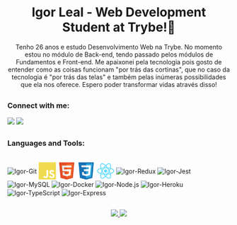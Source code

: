 <div align="center">
<h1>Igor Leal - Web Development Student at Trybe!🚀</h1>
</div>

 <div align="center">
<p>Tenho 26 anos e estudo Desenvolvimento Web na Trybe. No momento estou no módulo de Back-end, tendo passado pelos módulos de Fundamentos e Front-end.
Me apaixonei pela tecnologia pois gosto de entender como as coisas funcionam "por trás das cortinas", que no caso da tecnologia é "por trás das telas" e também pelas inúmeras possibilidades que ela nos oferece.
Espero poder transformar vidas através disso!
</p>
</div>
 
##

<div>
  <h3>Connect with me:</h3>
  <a href = "mailto:igorhenriqueleal3@@gmail.com" target="_blank"><img src="https://img.shields.io/badge/Gmail-D14836?style=for-the-badge&logo=gmail&logoColor=white"></a>
  <a href="https://www.linkedin.com/in/igor-leal-606209136/" target="_blank"><img src="https://img.shields.io/badge/-LinkedIn-%230077B5?style=for-the-badge&logo=linkedin&logoColor=white" target="_blank"></a> 
</div>

##

<h3>Languages and Tools:</h3>
<div style="display: inline_block"><br>
  <img align="center" alt="Igor-Git" height="40" width="40" margin="20px" src="https://cdn3.iconfinder.com/data/icons/social-media-2169/24/social_media_social_media_logo_git-256.png">
  <img align="center" alt="Igor-Js" height="40" width="40" margin="20px" src="https://raw.githubusercontent.com/devicons/devicon/master/icons/javascript/javascript-plain.svg">
  <img align="center" alt="Igor-HTML" height="40" width="40" margin="20px" src="https://raw.githubusercontent.com/devicons/devicon/master/icons/html5/html5-original.svg">
  <img align="center" alt="Igor-CSS" height="40" width="40" margin="20px" src="https://raw.githubusercontent.com/devicons/devicon/master/icons/css3/css3-original.svg">
   <img align="center" alt="Igor-React" height="40" width="40" margin="20px" src="https://raw.githubusercontent.com/devicons/devicon/master/icons/react/react-original.svg">
  <img align="center" alt="Igor-Redux" height="40" width="40" margin="20px" src="https://cdn.jsdelivr.net/gh/devicons/devicon/icons/redux/redux-original.svg"">
  <img align="center" alt="Igor-Jest" height="40" width="40" paddmargining="20px" src="https://cdn.jsdelivr.net/gh/devicons/devicon/icons/jest/jest-plain.svg" />
  <img align="center" alt="Igor-MySQL" height="40" width="40" margin="20px" src="https://cdn.jsdelivr.net/gh/devicons/devicon/icons/mysql/mysql-original.svg" />
  <img align="center" alt="Igor-Docker" height="50" width="50" margin="20px" src="https://cdn.jsdelivr.net/gh/devicons/devicon/icons/docker/docker-original-wordmark.svg" />
  <img align="center" alt="Igor-Node.js" height="50" width="50" margin="20px" src="https://cdn.jsdelivr.net/gh/devicons/devicon/icons/nodejs/nodejs-original.svg" />
  <img align="center" alt="Igor-Heroku" height="50" width="50" margin="20px" src="https://cdn.jsdelivr.net/gh/devicons/devicon/icons/heroku/heroku-original.svg" />
<img align="center" alt="Igor-TypeScript" height="50" width="50" margin="20px" src="https://cdn.jsdelivr.net/gh/devicons/devicon/icons/typescript/typescript-original.svg" />
<img align="center" alt="Igor-Express" height="50" width="50" margin="20px" src="https://cdn.jsdelivr.net/gh/devicons/devicon/icons/express/express-original.svg" />
          
</div>
          

##

<div align="center">
  <a href="https://github.com/IgorHLeal">
  <img height="180em" src="https://github-readme-stats.vercel.app/api?username=IgorHLeal&show_icons=true&theme=dark&include_all_commits=true&count_private=true"/>
  <img height="180em" src="https://github-readme-stats.vercel.app/api/top-langs/?username=IgorHLeal&layout=compact&langs_count=7&theme=dark"/>
</div>

  
